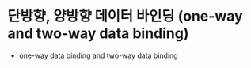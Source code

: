 # 단방향, 양방향 데이터 바인딩 (one-way and two-way data binding)
- one-way data binding and two-way data binding

